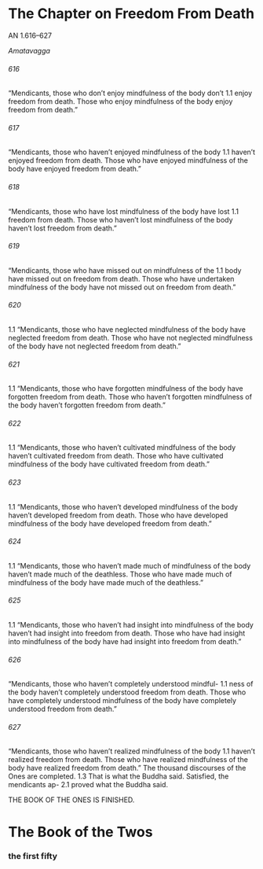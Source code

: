 # The Chapter on Freedom From Death

AN 1.616–627

_Amatavagga_

###### 616

“Mendicants, those who don’t enjoy mindfulness of the body don’t 1.1
enjoy freedom from death. Those who enjoy mindfulness of the
body enjoy freedom from death.”

###### 617

“Mendicants, those who haven’t enjoyed mindfulness of the body 1.1
haven’t enjoyed freedom from death. Those who have enjoyed
mindfulness of the body have enjoyed freedom from death.”

###### 618

“Mendicants, those who have lost mindfulness of the body have lost 1.1
freedom from death. Those who haven’t lost mindfulness of the
body haven’t lost freedom from death.”

###### 619

“Mendicants, those who have missed out on mindfulness of the 1.1
body have missed out on freedom from death. Those who have undertaken mindfulness of the body have not missed out on freedom
from death.”

###### 620

1.1 “Mendicants, those who have neglected mindfulness of the body
have neglected freedom from death. Those who have not neglected
mindfulness of the body have not neglected freedom from death.”

###### 621

1.1 “Mendicants, those who have forgotten mindfulness of the body
have forgotten freedom from death. Those who haven’t forgotten
mindfulness of the body haven’t forgotten freedom from death.”

###### 622

1.1 “Mendicants, those who haven’t cultivated mindfulness of the body
haven’t cultivated freedom from death. Those who have cultivated
mindfulness of the body have cultivated freedom from death.”

###### 623

1.1 “Mendicants, those who haven’t developed mindfulness of the body
haven’t developed freedom from death. Those who have developed
mindfulness of the body have developed freedom from death.”

###### 624

1.1 “Mendicants, those who haven’t made much of mindfulness of the
body haven’t made much of the deathless. Those who have made
much of mindfulness of the body have made much of the deathless.”

###### 625

1.1 “Mendicants, those who haven’t had insight into mindfulness of
the body haven’t had insight into freedom from death. Those who
have had insight into mindfulness of the body have had insight into
freedom from death.”

###### 626

“Mendicants, those who haven’t completely understood mindful- 1.1
ness of the body haven’t completely understood freedom from
death. Those who have completely understood mindfulness of the
body have completely understood freedom from death.”

###### 627

“Mendicants, those who haven’t realized mindfulness of the body 1.1
haven’t realized freedom from death. Those who have realized
mindfulness of the body have realized freedom from death.”
The thousand discourses of the Ones are completed. 1.3
That is what the Buddha said. Satisfied, the mendicants ap- 2.1
proved what the Buddha said.

THE BOOK OF THE ONES IS FINISHED.
# The Book of the Twos
### the first fifty
